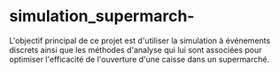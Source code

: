 # simulation_supermarch-
L'objectif principal de ce projet est d'utiliser la simulation à événements discrets ainsi que les méthodes d'analyse qui lui sont associées pour optimiser l'efficacité de l'ouverture d'une caisse dans un supermarché.

